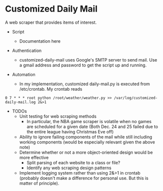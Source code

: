 # Customized Daily Mail

A web scraper that provides items of interest.

* Script
  * Documentation here

* Authentication
  * customized-daily-mail uses Google's SMTP server to send mail. Use a gmail address and password to get the script up and running.

* Automation
  * In my implementation, customized daily-mail.py is executed from /etc/crontab. My crontab reads
```
0 7 * * * root python /root/weather/weather.py >> /var/log/customized-daily-mail.log 2&>1
```

* TODOs
  * Unit testing for web scraping methods
    * In particular, the NBA game scraper is volatile when no games are scheduled for a given date (Both Dec. 24 and 25 failed due to the entire league having Christmas Eve off)
  * Ability to ignore failing components of the mail while still including working components (would be especially relevant given the above note)
  * Determine whether or not a more object-oriented design would be more effective
    * Split parsing of each website to a class or file?
    * Identify any web scraping design patterns
  * Implement logging system rather than using 2&>1 in crontab (probably doesn't make a difference for personal use. But this is matter of principle).


